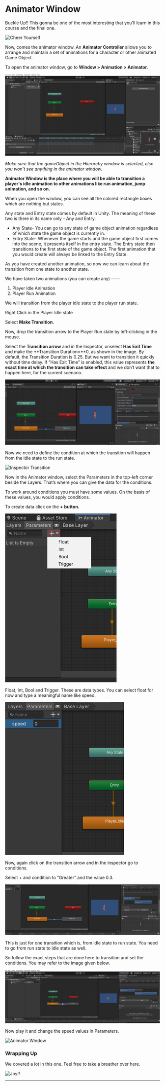# Animator Window



Buckle Up!! This gonna be one of the most interesting that you'll learn in this course and the final one.

![Cheer Yourself](https://media.giphy.com/media/OcZp0maz6ALok/giphy.gif)

Now, comes the animator window. An **Animator Controller** allows you to arrange and maintain a set of animations for a character or other animated Game Object.

To open the animator window, go to **Window > Animation > Animator**.

![Animator Window](Image/animator.png)

_Make sure that the gameObject in the Hierarchy window is selected, else you won’t see anything in the animator window._

**Animator Window is the place where you will be able to transition a player's idle animation to other animations like run animation, jump animation, and so on.**

When you open the window, you can see all the colored rectangle boxes which are nothing but states.

Any state and Entry state comes by default in Unity. The meaning of these two is there in its name only - Any and Entry.

* Any State- You can go to any state of game object animation regardless of which state the game object is currently in.
* Entry State- Whenever the game starts and the game object first comes into the scene, it presents itself in the entry state. The Entry state then transitions to the first state of the game object. The first animation that you would create will always be linked to the Entry State.

As you have created another animation, so now we can learn about the transition from one state to another state.

We have taken two animations (you can create any) ——

1. Player Idle Animation
2. Player Run Animation

We will transition from the player idle state to the player run state.

Right Click in the Player Idle state

Select **Make Transition**.

Now, drop the transition arrow to the Player Run state by left-clicking in the mouse.

Select the **Transition arrow** and in the Inspector, unselect **Has Exit Time** and make the \*\*Transition Duration=\*\*0, as shown in the image. By default, the Transition Duration is 0.25. But we want to transition it quickly without time delay. If “Has Exit Time” is enabled, this value represents **the exact time at which the transition can take effect** and we don’t want that to happen here, for the current scenario.

![Transition](Image/transition.png)

Now we need to define the condition at which the transition will happen from the idle state to the run state.

![Inspector Transition](Image/inspector\_Transition.png)

Now in the Animator window, select the Parameters in the top-left corner beside the Layers. That’s where you can give the data for the conditions.

To work around conditions you must have some values. On the basis of these values, you would apply conditions.

To create data click on the **+** **button.**

![Transition](Image/tcondition.png)

Float, Int, Bool and Trigger. These are data types. You can select float for now and type a meaningful name like speed.

![Speed Value](Image/speed.png)

Now, again click on the transition arrow and in the inspector go to conditions.

Select + and condition to “Greater” and the value 0.3.

![Conditions To Be Used](Image/conditions.png)

This is just for one transition which is, from idle state to run state. You need to go from run state to idle state as well.

So follow the exact steps that are done here to transition and set the conditions. You may refer to the image given below.

![Transition Back to Idle](Image/reversetransition.png)

Now play it and change the speed values in Parameters.

![Animator Window](Image/animator\_view.gif)

### Wrapping Up

We covered a lot in this one. Feel free to take a breather over here.

![Joy!!](https://media.giphy.com/media/kfRlTZDvhLCPvOEey8/giphy.gif)

***
